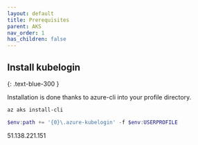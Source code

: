 ```yaml
---
layout: default
title: Prerequisites
parent: AKS
nav_order: 1
has_children: false
---
```


## Install kubelogin
{: .text-blue-300 }

Installation is done thanks to azure-cli into your profile directory.

```powershell
az aks install-cli

$env:path += '{0}\.azure-kubelogin' -f $env:USERPROFILE

```

51.138.221.151